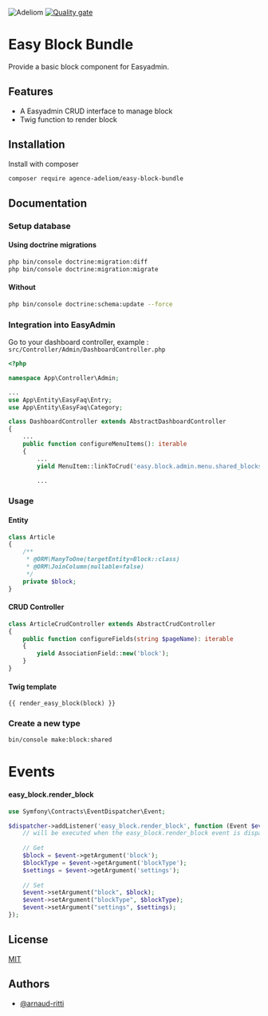 
![Adeliom](https://adeliom.com/public/uploads/2017/09/Adeliom_logo.png)
[![Quality gate](https://sonarcloud.io/api/project_badges/quality_gate?project=agence-adeliom_easy-block-bundle)](https://sonarcloud.io/dashboard?id=agence-adeliom_easy-block-bundle)

# Easy Block Bundle

Provide a basic block component for Easyadmin.


## Features

- A Easyadmin CRUD interface to manage block
- Twig function to render block


## Installation

Install with composer

```bash
composer require agence-adeliom/easy-block-bundle
```

## Documentation

### Setup database

#### Using doctrine migrations

```bash
php bin/console doctrine:migration:diff
php bin/console doctrine:migration:migrate
```

#### Without

```bash
php bin/console doctrine:schema:update --force
```

### Integration into EasyAdmin

Go to your dashboard controller, example : `src/Controller/Admin/DashboardController.php`

```php
<?php

namespace App\Controller\Admin;

...
use App\Entity\EasyFaq\Entry;
use App\Entity\EasyFaq\Category;

class DashboardController extends AbstractDashboardController
{
    ...
    public function configureMenuItems(): iterable
    {
        ...
        yield MenuItem::linkToCrud('easy.block.admin.menu.shared_blocks', 'fa fa-file-alt', Block::class);

        ...
```

### Usage

#### Entity

```php
class Article
{
    /**
     * @ORM\ManyToOne(targetEntity=Block::class)
     * @ORM\JoinColumn(nullable=false)
     */
    private $block;
}
```

#### CRUD Controller
```php
class ArticleCrudController extends AbstractCrudController
{
    public function configureFields(string $pageName): iterable
    {
        yield AssociationField::new('block');
    }
}
```

#### Twig template

```twig
{{ render_easy_block(block) }}
```

### Create a new type

```bash
bin/console make:block:shared
```

# Events

#### easy_block.render_block
```php
use Symfony\Contracts\EventDispatcher\Event;

$dispatcher->addListener('easy_block.render_block', function (Event $event) {
    // will be executed when the easy_block.render_block event is dispatched
    
    // Get
    $block = $event->getArgument('block');
    $blockType = $event->getArgument('blockType');
    $settings = $event->getArgument('settings');
    
    // Set
    $event->setArgument("block", $block);
    $event->setArgument("blockType", $blockType);
    $event->setArgument("settings", $settings);
});
```

## License

[MIT](https://choosealicense.com/licenses/mit/)


## Authors

- [@arnaud-ritti](https://github.com/arnaud-ritti)

  
